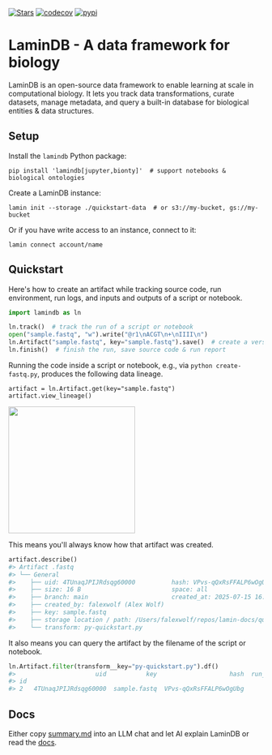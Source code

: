 [![Stars](https://img.shields.io/github/stars/laminlabs/lamindb?logo=GitHub&color=yellow)](https://github.com/laminlabs/lamindb)
[![codecov](https://codecov.io/gh/laminlabs/lamindb/branch/main/graph/badge.svg?token=VKMRJ7OWR3)](https://codecov.io/gh/laminlabs/lamindb)
[![pypi](https://img.shields.io/pypi/v/lamindb?color=blue&label=pypi%20package)](https://pypi.org/project/lamindb)

# LaminDB - A data framework for biology

LaminDB is an open-source data framework to enable learning at scale in computational biology.
It lets you track data transformations, curate datasets, manage metadata, and query a built-in database for biological entities & data structures.

## Setup

<!-- quick-setup-lamindb.md -->

Install the `lamindb` Python package:

```shell
pip install 'lamindb[jupyter,bionty]'  # support notebooks & biological ontologies
```

Create a LaminDB instance:

```shell
lamin init --storage ./quickstart-data  # or s3://my-bucket, gs://my-bucket
```

Or if you have write access to an instance, connect to it:

```shell
lamin connect account/name
```

## Quickstart

<!-- py-quickstart.py -->

Here's how to create an artifact while tracking source code, run environment, run logs, and inputs and outputs of a script or notebook.

```python
import lamindb as ln

ln.track()  # track the run of a script or notebook
open("sample.fastq", "w").write("@r1\nACGT\n+\nIIII\n")
ln.Artifact("sample.fastq", key="sample.fastq").save()  # create a versioned artifact
ln.finish()  # finish the run, save source code & run report
```

Running the code inside a script or notebook, e.g., via `python create-fastq.py`, produces the following data lineage.

```
artifact = ln.Artifact.get(key="sample.fastq")
artifact.view_lineage()
```

<img src="https://lamin-site-assets.s3.amazonaws.com/.lamindb/EkQATsQL5wqC95Wj0000.png" width="250">

This means you'll always know how that artifact was created.

```python
artifact.describe()
#> Artifact .fastq
#> └── General
#>    ├── uid: 4TUnaqJPIJRdsqg60000          hash: VPvs-qQxRsFFALP6wOgUbg
#>    ├── size: 16 B                         space: all
#>    ├── branch: main                       created_at: 2025-07-15 16:06:25
#>    ├── created_by: falexwolf (Alex Wolf)
#>    ├── key: sample.fastq
#>    ├── storage location / path: /Users/falexwolf/repos/lamin-docs/quickstart-data/.lamindb/4TUnaqJPIJRdsqg60000.fastq
#>    └── transform: py-quickstart.py
```

It also means you can query the artifact by the filename of the script or notebook.

```python
ln.Artifact.filter(transform__key="py-quickstart.py").df()
#>                      uid           key                    hash  run_id
#> id
#> 2   4TUnaqJPIJRdsqg60000  sample.fastq  VPvs-qQxRsFFALP6wOgUbg       1
```

## Docs

Either copy [summary.md](https://docs.lamin.ai/summary.md) into an LLM chat and let AI explain LaminDB or read the [docs](https://docs.lamin.ai).
